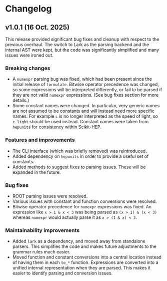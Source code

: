 # Changelog

## v1.0.1 (16 Oct. 2025)

This release provided significant bug fixes and cleanup with respect to the previous overhaul. The switch to Lark as the parsing backend and the internal AST were kept, but the code was significantly simplified and many issues were ironed out.

### Breaking changes

- A `numexpr` parsing bug was fixed, which had been present since the initial release of `formulate`. Bitwise operator precedence was changed, so some expressions will be interpreted differently, or fail to be parsed if they are not valid `numexpr` expressions. (See bug fixes section for more details.)
- Some constant names were changed. In particular, very generic names are not assumed to be constants and will instead need more specific names. For example `c` is no longer interpreted as the speed of light, so `c_light` should be used instead. Constant names were taken from `hepunits` for consistency within Scikit-HEP.

### Features and improvements

- The CLI interface (which was briefly removed) was reintroduced.
- Added dependency on `hepunits` in order to provide a useful set of constants.
- Added methods to suggest fixes to parsing issues. These will be expanded in the future.

### Bug fixes

- ROOT parsing issues were resolved.
- Various issues with constant and function conversions were resolved.
- Bitwise operator precedence for `numexpr` expressions was fixed. An expression like `x > 1 & x < 3` was being parsed as `(x > 1) & (x < 3)` whereas `numexpr` would actually parse it as `x > (1 & x) < 3`.

### Maintainability improvements

- Added `lark` as a dependency, and moved away from standalone parsers. This simplifies the code and makes future adjustments to the grammar rules much easier.
- Moved function and constant conversions into a central location instead of having them in each `to_*` function. Expressions are converted into a unified internal representation when they are parsed. This makes it easier to identify parsing and conversion issues.
